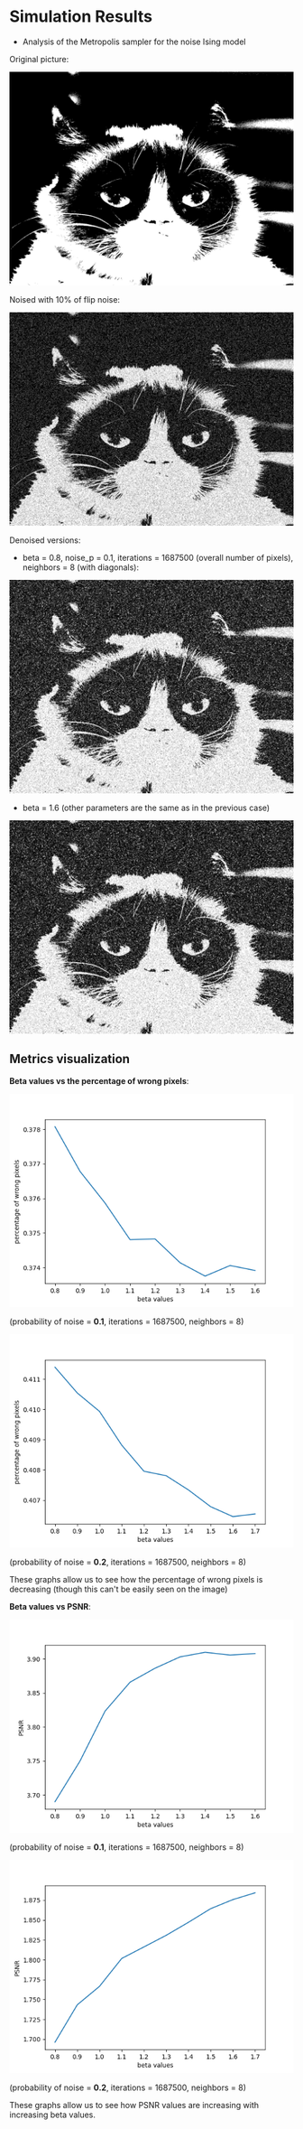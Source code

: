 # Simulation Results

* Analysis of the Metropolis sampler for the noise Ising model

Original picture:

![](https://github.com/veronikaro/MonteCarloMarkovChainMethods/blob/master/MCMC/Binary%20images/bw_grumpy_cat.jpg)

Noised with 10% of flip noise:

![](https://github.com/veronikaro/MonteCarloMarkovChainMethods/blob/master/MCMC/Noisy%20images/noised_10.0%25_grumpy_cat.jpg)

Denoised versions: 

* beta = 0.8, noise_p = 0.1, iterations = 1687500 (overall number of pixels), neighbors = 8 (with diagonals):

![](https://github.com/veronikaro/MonteCarloMarkovChainMethods/blob/master/MCMC/Results/result_beta%3D0.8_noise_p%3D0.1_iter%3D1687500_neighbors%3D8.jpeg)

* beta = 1.6 (other parameters are the same as in the previous case)

![](https://github.com/veronikaro/MonteCarloMarkovChainMethods/blob/master/MCMC/Results/result_beta%3D1.6_noise_p%3D0.1_iter%3D1687500_neighbors%3D8.jpeg)


## Metrics visualization

**Beta values vs the percentage of wrong pixels**:

![](https://github.com/veronikaro/MonteCarloMarkovChainMethods/blob/master/Images%20%26%20results/Graphs/beta_vs_wrong_pixels_percentage_noise_p%3D0.1_iter%3D1687500_neighbors%3D8.png)

(probability of noise = **0.1**, iterations = 1687500, neighbors = 8)

![](https://github.com/veronikaro/MonteCarloMarkovChainMethods/blob/master/Images%20%26%20results/Graphs/beta_vs_wrong_pixels_percentage_noise_p%3D0.2_iter%3D1687500_neighbors%3D8.png)

(probability of noise = **0.2**, iterations = 1687500, neighbors = 8)

These graphs allow us to see how the percentage of wrong pixels is decreasing (though this can't be easily seen on the image)


**Beta values vs PSNR**:

![](https://github.com/veronikaro/MonteCarloMarkovChainMethods/blob/master/Images%20%26%20results/Graphs/beta_vs_psnr_noise_p%3D0.1_iter%3D1687500_neighbors%3D8.png)

(probability of noise = **0.1**, iterations = 1687500, neighbors = 8)


![](https://github.com/veronikaro/MonteCarloMarkovChainMethods/blob/master/Images%20%26%20results/Graphs/beta_vs_psnr_noise_p%3D0.2_iter%3D1687500_neighbors%3D8.png)

(probability of noise = **0.2**, iterations = 1687500, neighbors = 8)

These graphs allow us to see how PSNR values are increasing with increasing beta values. 



